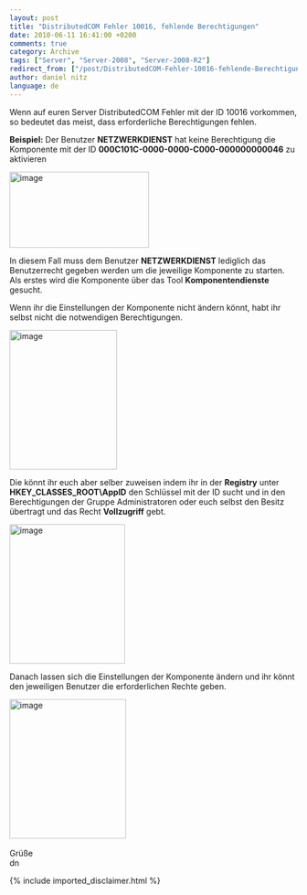 ```yaml
---
layout: post
title: "DistributedCOM Fehler 10016, fehlende Berechtigungen"
date: 2010-06-11 16:41:00 +0200
comments: true
category: Archive
tags: ["Server", "Server-2008", "Server-2008-R2"]
redirect_from: ["/post/DistributedCOM-Fehler-10016-fehlende-Berechtigungen", "/post/distributedcom-fehler-10016-fehlende-berechtigungen"]
author: daniel nitz
language: de
---
```

<!-- more -->
<p>Wenn auf euren Server DistributedCOM Fehler mit der ID 10016 vorkommen, so bedeutet das meist, dass erforderliche Berechtigungen fehlen.</p>  <p><strong>Beispiel:</strong> Der Benutzer <strong>NETZWERKDIENST</strong> hat keine Berechtigung die Komponente mit der ID <strong>000C101C-0000-0000-C000-000000000046</strong> zu aktivieren</p>  <p><a href="/assets/archive/image_130.png" target="_blank"><img style="border-bottom: 0px; border-left: 0px; display: inline; border-top: 0px; border-right: 0px" title="image" border="0" alt="image" src="/assets/archive/image_thumb_130.png" width="244" height="133" /></a> </p>  <p>In diesem Fall muss dem Benutzer <strong>NETZWERKDIENST</strong> lediglich das Benutzerrecht gegeben werden um die jeweilige Komponente zu starten. Als erstes wird die Komponente über das Tool <strong>Komponentendienste </strong>gesucht. </p>  <p>Wenn ihr die Einstellungen der Komponente nicht ändern könnt, habt ihr selbst nicht die notwendigen Berechtigungen. </p>  <p><a href="/assets/archive/image_131.png" target="_blank"><img style="border-bottom: 0px; border-left: 0px; display: inline; border-top: 0px; border-right: 0px" title="image" border="0" alt="image" src="/assets/archive/image_thumb_131.png" width="188" height="244" /></a> </p>  <p>Die könnt ihr euch aber selber zuweisen indem ihr in der <strong>Registry</strong> unter <strong>HKEY_CLASSES_ROOT\AppID</strong> den Schlüssel mit der ID sucht und in den Berechtigungen der Gruppe Administratoren oder euch selbst den Besitz übertragt und das Recht <strong>Vollzugriff</strong> gebt.</p>  <p><a href="/assets/archive/image_132.png" target="_blank"><img style="border-bottom: 0px; border-left: 0px; display: inline; border-top: 0px; border-right: 0px" title="image" border="0" alt="image" src="/assets/archive/image_thumb_132.png" width="202" height="244" /></a> </p>  <p>Danach lassen sich die Einstellungen der Komponente ändern und ihr könnt den jeweiligen Benutzer die erforderlichen Rechte geben.</p>  <p><a href="/assets/archive/image_133.png" target="_blank"><img style="border-bottom: 0px; border-left: 0px; display: inline; border-top: 0px; border-right: 0px" title="image" border="0" alt="image" src="/assets/archive/image_thumb_133.png" width="204" height="244" /></a>&#160;</p>  <p>Grüße   <br />dn</p>
{% include imported_disclaimer.html %}
